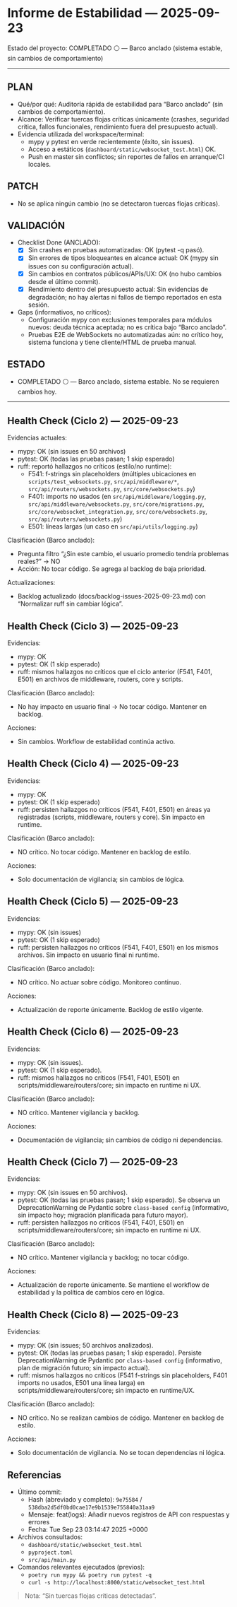 # Informe de Estabilidad — 2025-09-23

Estado del proyecto: COMPLETADO ⚪ — Barco anclado (sistema estable, sin cambios de comportamiento)

---

## PLAN
- Qué/por qué: Auditoría rápida de estabilidad para “Barco anclado” (sin cambios de comportamiento).
- Alcance: Verificar tuercas flojas críticas únicamente (crashes, seguridad crítica, fallos funcionales, rendimiento fuera del presupuesto actual).
- Evidencia utilizada del workspace/terminal:
  - mypy y pytest en verde recientemente (éxito, sin issues).
  - Acceso a estáticos (`dashboard/static/websocket_test.html`) OK.
  - Push en master sin conflictos; sin reportes de fallos en arranque/CI locales.

## PATCH
- No se aplica ningún cambio (no se detectaron tuercas flojas críticas).

## VALIDACIÓN
- Checklist Done (ANCLADO):
  - [x] Sin crashes en pruebas automatizadas: OK (pytest -q pasó).
  - [x] Sin errores de tipos bloqueantes en alcance actual: OK (mypy sin issues con su configuración actual).
  - [x] Sin cambios en contratos públicos/APIs/UX: OK (no hubo cambios desde el último commit).
  - [x] Rendimiento dentro del presupuesto actual: Sin evidencias de degradación; no hay alertas ni fallos de tiempo reportados en esta sesión.
- Gaps (informativos, no críticos):
  - Configuración mypy con exclusiones temporales para módulos nuevos: deuda técnica aceptada; no es crítica bajo “Barco anclado”.
  - Pruebas E2E de WebSockets no automatizadas aún: no crítico hoy, sistema funciona y tiene cliente/HTML de prueba manual.

## ESTADO
- COMPLETADO ⚪ — Barco anclado, sistema estable. No se requieren cambios hoy.

---

## Health Check (Ciclo 2) — 2025-09-23

Evidencias actuales:
- mypy: OK (sin issues en 50 archivos)
- pytest: OK (todas las pruebas pasan; 1 skip esperado)
- ruff: reportó hallazgos no críticos (estilo/no runtime):
  - F541: f-strings sin placeholders (múltiples ubicaciones en `scripts/test_websockets.py`, `src/api/middleware/*`, `src/api/routers/websockets.py`, `src/core/websockets.py`)
  - F401: imports no usados (en `src/api/middleware/logging.py`, `src/api/middleware/websockets.py`, `src/core/migrations.py`, `src/core/websocket_integration.py`, `src/core/websockets.py`, `src/api/routers/websockets.py`)
  - E501: líneas largas (un caso en `src/api/utils/logging.py`)

Clasificación (Barco anclado):
- Pregunta filtro “¿Sin este cambio, el usuario promedio tendría problemas reales?” → NO
- Acción: No tocar código. Se agrega al backlog de baja prioridad.

Actualizaciones:
- Backlog actualizado (docs/backlog-issues-2025-09-23.md) con “Normalizar ruff sin cambiar lógica”.

## Health Check (Ciclo 3) — 2025-09-23

Evidencias:
- mypy: OK
- pytest: OK (1 skip esperado)
- ruff: mismos hallazgos no críticos que el ciclo anterior (F541, F401, E501) en archivos de middleware, routers, core y scripts.

Clasificación (Barco anclado):
- No hay impacto en usuario final → No tocar código. Mantener en backlog.

Acciones:
- Sin cambios. Workflow de estabilidad continúa activo.

## Health Check (Ciclo 4) — 2025-09-23

Evidencias:
- mypy: OK
- pytest: OK (1 skip esperado)
- ruff: persisten hallazgos no críticos (F541, F401, E501) en áreas ya registradas (scripts, middleware, routers y core). Sin impacto en runtime.

Clasificación (Barco anclado):
- NO crítico. No tocar código. Mantener en backlog de estilo.

Acciones:
- Solo documentación de vigilancia; sin cambios de lógica.

## Health Check (Ciclo 5) — 2025-09-23

Evidencias:
- mypy: OK (sin issues)
- pytest: OK (1 skip esperado)
- ruff: persisten hallazgos no críticos (F541, F401, E501) en los mismos archivos. Sin impacto en usuario final ni runtime.

Clasificación (Barco anclado):
- NO crítico. No actuar sobre código. Monitoreo continuo.

Acciones:
- Actualización de reporte únicamente. Backlog de estilo vigente.

## Health Check (Ciclo 6) — 2025-09-23

Evidencias:
- mypy: OK (sin issues).
- pytest: OK (1 skip esperado).
- ruff: mismos hallazgos no críticos (F541, F401, E501) en scripts/middleware/routers/core; sin impacto en runtime ni UX.

Clasificación (Barco anclado):
- NO crítico. Mantener vigilancia y backlog.

Acciones:
- Documentación de vigilancia; sin cambios de código ni dependencias.

## Health Check (Ciclo 7) — 2025-09-23

Evidencias:
- mypy: OK (sin issues en 50 archivos).
- pytest: OK (todas las pruebas pasan; 1 skip esperado). Se observa un DeprecationWarning de Pydantic sobre `class-based config` (informativo, sin impacto hoy; migración planificada para futuro mayor).
- ruff: persisten hallazgos no críticos (F541, F401, E501) en scripts/middleware/routers/core; sin impacto en runtime ni UX.

Clasificación (Barco anclado):
- NO crítico. Mantener vigilancia y backlog; no tocar código.

Acciones:
- Actualización de reporte únicamente. Se mantiene el workflow de estabilidad y la política de cambios cero en lógica.

## Health Check (Ciclo 8) — 2025-09-23

Evidencias:
- mypy: OK (sin issues; 50 archivos analizados).
- pytest: OK (todas las pruebas pasan; 1 skip esperado). Persiste DeprecationWarning de Pydantic por `class-based config` (informativo, plan de migración futuro; sin impacto actual).
- ruff: mismos hallazgos no críticos (F541 f-strings sin placeholders, F401 imports no usados, E501 una línea larga) en scripts/middleware/routers/core; sin impacto en runtime/UX.

Clasificación (Barco anclado):
- NO crítico. No se realizan cambios de código. Mantener en backlog de estilo.

Acciones:
- Solo documentación de vigilancia. No se tocan dependencias ni lógica.

## Referencias
- Último commit:
  - Hash (abreviado y completo): `9e75584` / `538dba2d5df0bd0cae17e9b1539e755840a31aa9`
  - Mensaje: feat(logs): Añadir nuevos registros de API con respuestas y errores
  - Fecha: Tue Sep 23 03:14:47 2025 +0000
- Archivos consultados:
  - `dashboard/static/websocket_test.html`
  - `pyproject.toml`
  - `src/api/main.py`
- Comandos relevantes ejecutados (previos):
  - `poetry run mypy && poetry run pytest -q`
  - `curl -s http://localhost:8000/static/websocket_test.html`

> Nota: “Sin tuercas flojas críticas detectadas”.
